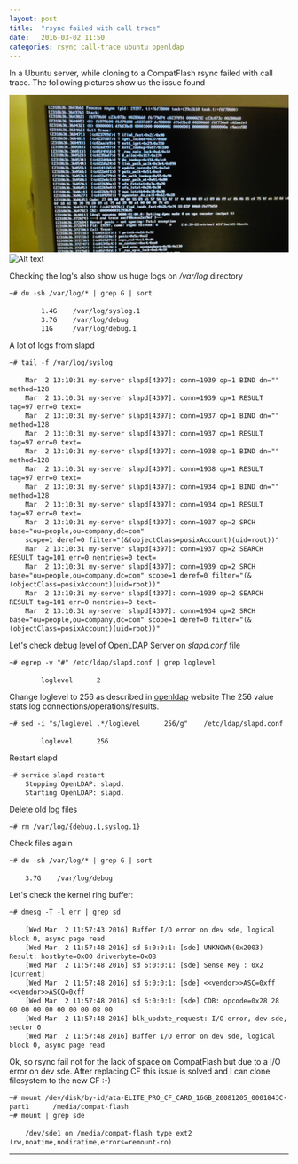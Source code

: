 ```yaml
---
layout: post
title:  "rsync failed with call trace"
date:   2016-03-02 11:50
categories: rsync call-trace ubuntu openldap
---
```


In a Ubuntu server, while cloning to a CompatFlash rsync failed with call trace.
The following pictures show us the issue found

![Alt text](../img/rsync_call_trace.JPG "rsync call trace")
![Alt text](../img/rsync_call_trace1_1.JPG "rsync call trace")


Checking the log's also show us huge logs on _/var/log_ directory

    ~# du -sh /var/log/* | grep G | sort

            1.4G    /var/log/syslog.1
            3.7G    /var/log/debug
            11G     /var/log/debug.1


A lot of logs from slapd

    ~# tail -f /var/log/syslog

        Mar  2 13:10:31 my-server slapd[4397]: conn=1939 op=1 BIND dn="" method=128
        Mar  2 13:10:31 my-server slapd[4397]: conn=1939 op=1 RESULT tag=97 err=0 text=
        Mar  2 13:10:31 my-server slapd[4397]: conn=1937 op=1 BIND dn="" method=128
        Mar  2 13:10:31 my-server slapd[4397]: conn=1937 op=1 RESULT tag=97 err=0 text=
        Mar  2 13:10:31 my-server slapd[4397]: conn=1938 op=1 BIND dn="" method=128
        Mar  2 13:10:31 my-server slapd[4397]: conn=1938 op=1 RESULT tag=97 err=0 text=
        Mar  2 13:10:31 my-server slapd[4397]: conn=1934 op=1 BIND dn="" method=128
        Mar  2 13:10:31 my-server slapd[4397]: conn=1934 op=1 RESULT tag=97 err=0 text=
        Mar  2 13:10:31 my-server slapd[4397]: conn=1937 op=2 SRCH base="ou=people,ou=company,dc=com" 
        scope=1 deref=0 filter="(&(objectClass=posixAccount)(uid=root))"
        Mar  2 13:10:31 my-server slapd[4397]: conn=1937 op=2 SEARCH RESULT tag=101 err=0 nentries=0 text=
        Mar  2 13:10:31 my-server slapd[4397]: conn=1939 op=2 SRCH base="ou=people,ou=company,dc=com" scope=1 deref=0 filter="(&(objectClass=posixAccount)(uid=root))"
        Mar  2 13:10:31 my-server slapd[4397]: conn=1939 op=2 SEARCH RESULT tag=101 err=0 nentries=0 text=
        Mar  2 13:10:31 my-server slapd[4397]: conn=1934 op=2 SRCH base="ou=people,ou=company,dc=com" scope=1 deref=0 filter="(&(objectClass=posixAccount)(uid=root))"


Let's check debug level of OpenLDAP Server on _slapd.conf_ file

    ~# egrep -v "#" /etc/ldap/slapd.conf | grep loglevel

            loglevel      2


Change loglevel to 256 as described in [openldap] website
The  256 value stats log connections/operations/results.

    ~# sed -i "s/loglevel .*/loglevel      256/g"    /etc/ldap/slapd.conf
    
            loglevel      256

Restart slapd

    ~# service slapd restart
        Stopping OpenLDAP: slapd.
        Starting OpenLDAP: slapd.

Delete old log files

    ~# rm /var/log/{debug.1,syslog.1}

Check files again

    ~# du -sh /var/log/* | grep G | sort

        3.7G    /var/log/debug


Let's check the kernel ring buffer:

    ~# dmesg -T -l err | grep sd

        [Wed Mar  2 11:57:43 2016] Buffer I/O error on dev sde, logical block 0, async page read
        [Wed Mar  2 11:57:48 2016] sd 6:0:0:1: [sde] UNKNOWN(0x2003) Result: hostbyte=0x00 driverbyte=0x08
        [Wed Mar  2 11:57:48 2016] sd 6:0:0:1: [sde] Sense Key : 0x2 [current] 
        [Wed Mar  2 11:57:48 2016] sd 6:0:0:1: [sde] <<vendor>>ASC=0xff <<vendor>>ASCQ=0xff 
        [Wed Mar  2 11:57:48 2016] sd 6:0:0:1: [sde] CDB: opcode=0x28 28 00 00 00 00 00 00 00 08 00
        [Wed Mar  2 11:57:48 2016] blk_update_request: I/O error, dev sde, sector 0
        [Wed Mar  2 11:57:48 2016] Buffer I/O error on dev sde, logical block 0, async page read 


Ok, so rsync fail not for the lack of space on CompatFlash but due to a  I/O error on dev sde.
After replacing CF this issue is solved and I can clone filesystem to the new CF :-)

    ~# mount /dev/disk/by-id/ata-ELITE_PRO_CF_CARD_16GB_20081205_0001843C-part1      /media/compat-flash
    ~# mount | grep sde

        /dev/sde1 on /media/compat-flash type ext2 (rw,noatime,nodiratime,errors=remount-ro)


-----
[openldap]: <http://www.openldap.org/doc/admin24/slapdconfig.html>

